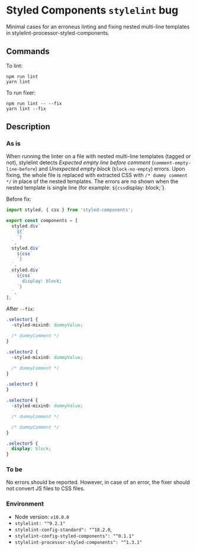 # Styled Components `stylelint` bug
Minimal cases for an erroneus linting and fixing nested multi-line templates in stylelint-processor-styled-components.

## Commands

To lint:
```
npm run lint
yarn lint
```

To run fixer:
```
npm run lint -- --fix
yarn lint --fix
```

## Description

### As is
When running the linter on a file with nested multi-line templates (tagged or not), stylelint detects _Expected empty line before comment_ (`comment-empty-line-before`) and _Unexpected empty block_ (`block-no-empty`) errors. Upon fixing, the whole file is replaced with extracted CSS with `/* dummy comment */` in place of the nested templates. The errors are no shown when the nested template is single line (for example: `${css`display: block;`}.

Before fix:

```js
import styled, { css } from 'styled-components';

export const components = [
  styled.div`
    ${`
    `}
  `,
  styled.div`
    ${css`
    `}
  `,
  styled.div`
    ${css`
      display: block;
    `}
  `,
];
```

After `--fix`:
```css
.selector1 {
  -styled-mixin0: dummyValue;

  /* dummyComment */
}

.selector2 {
  -styled-mixin0: dummyValue;

  /* dummyComment */
}

.selector3 {
}

.selector4 {
  -styled-mixin0: dummyValue;

  /* dummyComment */

  /* dummyComment */
}

.selector5 {
  display: block;
}
```

### To be

No errors should be reported. However, in case of an error, the fixer should not convert JS files to CSS files.

### Environment

* Node version: `v10.0.0`
* `stylelint: "^9.2.1"`
* `stylelint-config-standard": "^18.2.0`,
* `stylelint-config-styled-components": "^0.1.1"`
* `stylelint-processor-styled-components": "^1.3.1"`
